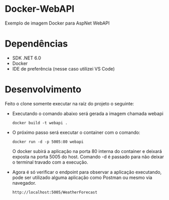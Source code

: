 # Docker-WebAPI
Exemplo de imagem Docker para AspNet WebAPI

# Dependências

- SDK .NET 6.0
- Docker
- IDE de preferência (nesse caso utilizei VS Code)

# Desenvolvimento

Feito o clone somente executar na raíz do projeto o seguinte:

- Executando o comando abaixo será gerada a imagem chamada webapi

    ```
    docker build -t webapi .
    ```

- O próximo passo será executar o container com o comando:

    ```
    docker run -d -p 5005:80 webapi
    ```

    O docker subirá a aplicação na porta 80 interna do container e deixará exposta na porta 5005 do host. Comando -d é passado para não deixar o terminal travado com a execução.

- Agora é só verificar o endpoint para observar a aplicação executando, pode ser utilizado alguma aplicação como Postman ou mesmo via navegador.

    ```
    http://localhost:5005/WeatherForecast
    ```
